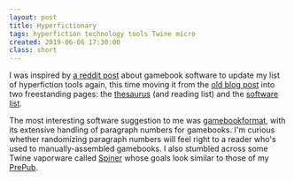 ```yaml
---
layout: post
title: Hyperfictionary
tags: hyperfiction technology tools Twine micro
created: 2019-06-06 17:30:00
class: short
---
```

I was inspired by [a reddit post](https://www.reddit.com/r/gamebooks/comments/brplp8/game_book_design_software/) about gamebook software to update my list of hyperfiction tools again, this time moving it from the [old  blog post](/blog/2016/10/19/state-of-hyperfiction/) into two freestanding pages: the [thesaurus](/tools/hyperfic/) (and reading list) and the [software list](/tools/hyperfic/software.html).

The most interesting software suggestion to me was [gamebookformat](https://github.com/lifelike/gamebookformat), with its extensive handling of paragraph numbers for gamebooks.  I'm curious whether randomizing paragraph numbers will feel right to a reader who's used to manually-assembled gamebooks.  I also stumbled across some Twine vaporware called [Spiner](https://spiner.readme.io) whose goals look similar to those of my [PrePub](/tools/scree/prepub/).
